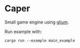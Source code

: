Caper
========
Small game engine using [glium](https://github.com/tomaka/glium).

Run example with:
```
cargo run --example main_example
```
